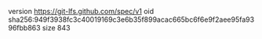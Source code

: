 version https://git-lfs.github.com/spec/v1
oid sha256:949f3938fc3c40019169c3e6b35f899acac665bc6f6e9f2aee95fa9396fbb863
size 843
